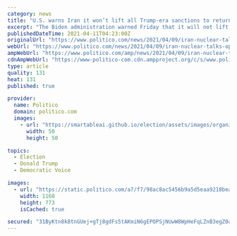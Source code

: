 ```yaml
---
category: news
title: "U.S. warns Iran it won’t lift all Trump-era sanctions to return to nuclear deal"
excerpt: "The Biden administration warned Friday that it will not lift every single economic sanction that former President Donald Trump imposed on Iran, despite pressure from Iran to do so as the two countries try to resurrect a nearly dead nuclear agreement."
publishedDateTime: 2021-04-11T04:23:00Z
originalUrl: "https://www.politico.com/news/2021/04/09/iran-nuclear-talks-opposition-480561"
webUrl: "https://www.politico.com/news/2021/04/09/iran-nuclear-talks-opposition-480561"
ampWebUrl: "https://www.politico.com/amp/news/2021/04/09/iran-nuclear-talks-opposition-480561"
cdnAmpWebUrl: "https://www-politico-com.cdn.ampproject.org/c/s/www.politico.com/amp/news/2021/04/09/iran-nuclear-talks-opposition-480561"
type: article
quality: 131
heat: 131
published: true

provider:
  name: Politico
  domain: politico.com
  images:
    - url: "https://smartableai.github.io/election/assets/images/organizations/politico.com-50x50.jpg"
      width: 50
      height: 50

topics:
  - Election
  - Donald Trump
  - Democratic Voice

images:
  - url: "https://static.politico.com/a7/f7/98ac8ac5456b9a5d5eaa9218bea8/210409-iran-nuclear-talks-gty-773.jpg"
    width: 1160
    height: 773
    isCached: true

secured: "31ByKtn8k8tnGUej+gTj8gdFs5tAKmiN6gEPOPSjNUwW8WpHeFqLZnB3egZ0aXIBqsr43YEG1WhJLueCa3FAX4rH5OkRN5+So67TOnOqntQHcj7H9Z7iU3k1jEHkbhG4xZS9pIzi2jXf5VYchlC3hcNKHG0A/KB4FEPsac3C5nWXJPP51SCgi3dhEFRePyU5WZOJZnwF+XWcDrOjPaLRdVdbU54gjURvJVAoEItyO2oPYsKb+oDF0qePvD08enZaiHV/7w539CEK5V3u8SJt5nmVn7gaSvCBUhLWG9auV9Q2ADwjwMtW6JCwloLBC7V+A2pWLfS0Vn7Uzk29HjAkeZTJc9zTgOy4ryOogX+TbUk=;vXs9Ole/CaB4xS98tHSW9w=="
---
```


